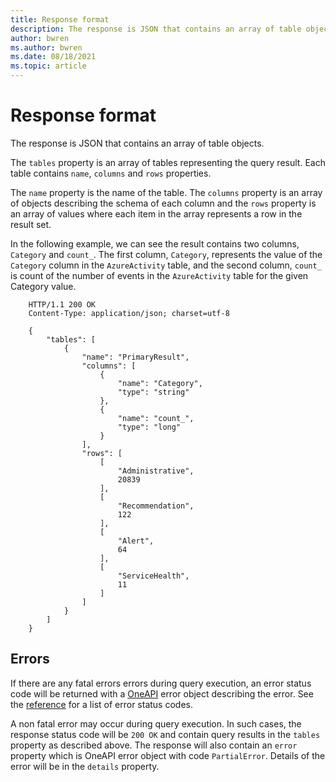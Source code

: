 ```yaml
---
title: Response format
description: The response is JSON that contains an array of table objects.
author: bwren
ms.author: bwren
ms.date: 08/18/2021
ms.topic: article
---
```

# Response format

The response is JSON that contains an array of table objects.

The `tables` property is an array of tables representing the query result. Each table contains `name`, `columns` and `rows` properties.

The `name` property is the name of the table. The `columns` property is an array of objects describing the schema of each column and the `rows` property is an array of values where each item in the array represents a row in the result set.

In the following example, we can see the result contains two columns, `Category` and `count_`. The first column, `Category`, represents the value of the `Category` column in the `AzureActivity` table, and the second column, `count_` is count of the number of events in the `AzureActivity` table for the given Category value.

```
    HTTP/1.1 200 OK
    Content-Type: application/json; charset=utf-8
    
    {
        "tables": [
            {
                "name": "PrimaryResult",
                "columns": [
                    {
                        "name": "Category",
                        "type": "string"
                    },
                    {
                        "name": "count_",
                        "type": "long"
                    }
                ],
                "rows": [
                    [
                        "Administrative",
                        20839
                    ],
                    [
                        "Recommendation",
                        122
                    ],
                    [
                        "Alert",
                        64
                    ],
                    [
                        "ServiceHealth",
                        11
                    ]
                ]
            }
        ]
    }
```

## Errors

If there are any fatal errors errors during query execution, an error status code will be returned with a [OneAPI](https://github.com/Microsoft/api-guidelines/blob/vNext/Guidelines.md#errorresponse--object) error object describing the error. See the [reference](https://dev.loganalytics.io/reference/post-query) for a list of error status codes.

A non fatal error may occur during query execution. In such cases, the response status code will be `200 OK` and contain query results in the `tables` property as described above. The response will also contain an `error` property which is OneAPI error object with code `PartialError`. Details of the error will be in the `details` property.
